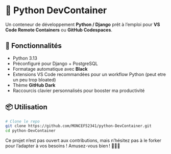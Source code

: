 # 🐍 Python DevContainer

Un conteneur de développement **Python / Django** prêt à l’emploi pour **VS Code Remote Containers** ou **GitHub Codespaces**.

## 🚀 Fonctionnalités

- Python 3.13
- Préconfiguré pour Django + PostgreSQL
- Formatage automatique avec **Black**
- Extensions VS Code recommandées pour un workflow Python (peut etre un peu trop bloated)
- Thème **GitHub Dark**
- Raccourcis clavier personnalisés pour booster ma productivité

## 📦 Utilisation

```bash
# Clone le repo
git clone https://github.com/MONCEF52341/python-DevContainer.git
cd python-DevContainer

```

Ce projet n’est pas ouvert aux contributions, mais n’hésitez pas à le forker pour l’adapter à vos besoins !
Amusez-vous bien ! 🚀🐍✨